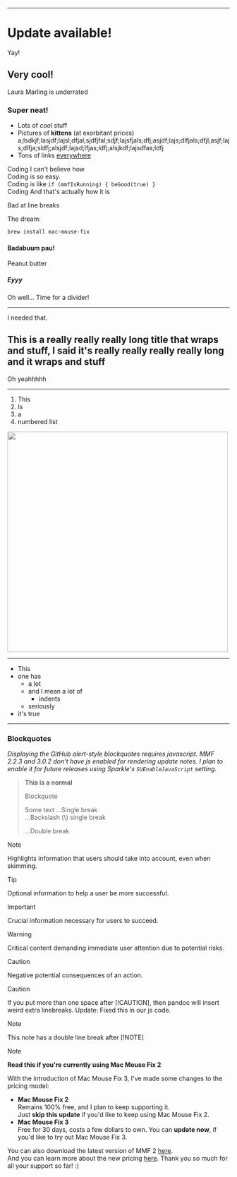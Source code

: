 <!-- Render this using

rm test.html; cat test.md | pandoc --from markdown --to html --include-in-header update-notes-style.html --include-in-header update-notes-script.html --standalone --output=test.html; open test.html

-->

---

# Update available!

Yay!

## Very cool!

Laura Marling is underrated

### Super neat!

- Lots of *cool* stuff
- Pictures of **kittens** (at exorbitant prices) a;lsdkjf;lasjdf;lajsl;dfjal;sjdfjfal;sdjf;lajsfjals;dfj;asjdf;lajs;dlfjals;dfjl;asjf;lajs;dlfja;sldfj;alsjdf;lajsd;lfjas;ldfj;alsjkdf;lajsdfas;ldfj
- Tons of links [everywhere](https://google.com/)

Coding I can't believe how \
Coding is so easy. \
Coding is like `if (mmfIsRunning) { beGood(true) }` \
Coding And that's actually how it is

Bad at
line breaks

The dream:

```bash
brew install mac-mouse-fix
```

#### Badabuum pau!

Peanut butter

##### Eyyy

Oh well... Time for a divider!

---

I needed that.

## This is a really really really long title that wraps and stuff, I said it's really really really really long and it wraps and stuff

Oh yeahhhhh

---

1. This
2. Is 
3. a
4. numbered list

<img width="500px" src="https://user-images.githubusercontent.com/40808343/148666688-f2da6897-a6d2-47cb-86df-59afb3ab8682.gif">

---

- This
- one has
  - a lot
  - and I mean a lot of
    - indents
  - seriously
- it's true

---

### Blockquotes
*Displaying the GitHub alert-style blockquotes requires javascript. MMF 2.2.3 and 3.0.2 don't have js enabled for rendering update notes. I plan to enable it for future releases using Sparkle's `SUEnableJavaScript` setting.*

> **This is a normal**
>
> Blockquote
>
> Some text
> ...Single break\
> ...Backslash (\\) single break
>
> ...Double break

> [!NOTE]
> Highlights information that users should take into account, even when skimming.

> [!TIP]
> Optional information to help a user be more successful.

> [!IMPORTANT]
> Crucial information necessary for users to succeed.

> [!WARNING]
> Critical content demanding immediate user attention due to potential risks.

> [!CAUTION]
> Negative potential consequences of an action.

> [!CAUTION]  
> If you put more than one space after [!CAUTION], then pandoc will insert weird extra linebreaks. Update: Fixed this in our js code.

> [!NOTE]
> 
> This note has a double line break after [!NOTE]

> [!NOTE]
> **Read this if you're currently using Mac Mouse Fix 2**
>
> With the introduction of Mac Mouse Fix 3, I've made some changes to the pricing model:
> 
> - **Mac Mouse Fix 2**\
> Remains 100% free, and I plan to keep supporting it.\
> Just **skip this update** if you'd like to keep using Mac Mouse Fix 2.
> - **Mac Mouse Fix 3**\
> Free for 30 days, costs a few dollars to own. 
> You can **update now**, if you'd like to try out Mac Mouse Fix 3.
>
> You can also download the latest version of MMF 2 [here](https://noah-nuebling.github.io/redirection-service?target=mmf2-latest).\
> And you can learn more about the new pricing [here](https://github.com/noah-nuebling/mac-mouse-fix/releases/tag/3.0.0). Thank you so much for all your support so far! :)
